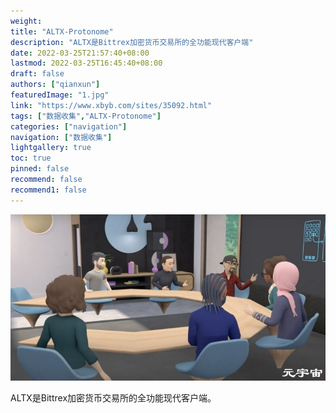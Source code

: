 ```yaml
---
weight: 
title: "ALTX-Protonome"
description: "ALTX是Bittrex加密货币交易所的全功能现代客户端"
date: 2022-03-25T21:57:40+08:00
lastmod: 2022-03-25T16:45:40+08:00
draft: false
authors: ["qianxun"]
featuredImage: "1.jpg"
link: "https://www.xbyb.com/sites/35092.html"
tags: ["数据收集","ALTX-Protonome"]
categories: ["navigation"]
navigation: ["数据收集"]
lightgallery: true
toc: true
pinned: false
recommend: false
recommend1: false
---
```

![](1.jpg)

ALTX是Bittrex加密货币交易所的全功能现代客户端。

